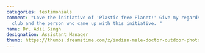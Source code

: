 ```yaml
---
categories: testimonials
comment: "Love the initiative of 'Plastic free Planet!' Give my regards to the
  club and the person who came up with this initiative. "
name: Dr. Adil Singh
designation: Assistant Manager
thumb: https://thumbs.dreamstime.com/z/indian-male-doctor-outdoor-photo-65798622.jpg
---
```

